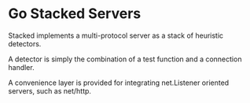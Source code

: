 # Go Stacked Servers

Stacked implements a multi-protocol server as a stack of heuristic detectors.

A detector is simply the combination of a test function and a connection
handler.

A convenience layer is provided for integrating net.Listener oriented servers,
such as net/http.
